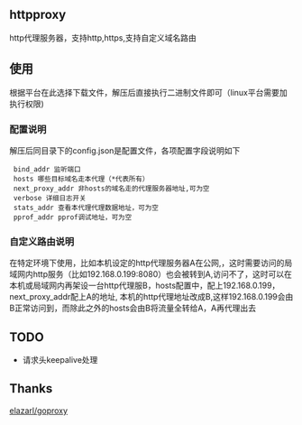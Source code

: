 ## httpproxy
http代理服务器，支持http,https,支持自定义域名路由

## 使用
 根据平台在此选择下载文件，解压后直接执行二进制文件即可（linux平台需要加执行权限)

### 配置说明
 解压后同目录下的config.json是配置文件，各项配置字段说明如下  
 ```
  bind_addr 监听端口 
  hosts 哪些目标域名走本代理（*代表所有）
  next_proxy_addr 非hosts的域名走的代理服务器地址,可为空
  verbose 详细日志开关
  stats_addr 查看本代理代理数据地址，可为空
  pprof_addr pprof调试地址，可为空
```
### 自定义路由说明
在特定环境下使用，比如本机设定的http代理服务器A在公网,，这时需要访问的局域网内http服务（比如192.168.0.199:8080）也会被转到A,访问不了，这时可以在本机或局域网内再架设一台http代理服B，hosts配置中，配上192.168.0.199，next_proxy_addr配上A的地址,
本机的http代理地址改成B,这样192.168.0.199会由B正常访问到，而除此之外的hosts会由B将流量全转给A，A再代理出去
## TODO
* 请求头keepalive处理

## Thanks
[elazarl/goproxy](https://github.com/elazarl/goproxy)  

